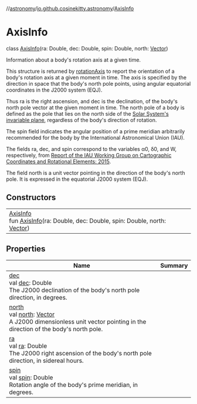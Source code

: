 //[astronomy](../../../index.md)/[io.github.cosinekitty.astronomy](../index.md)/[AxisInfo](index.md)

# AxisInfo

class [AxisInfo](index.md)(ra: Double, dec: Double, spin: Double, north: [Vector](../-vector/index.md))

Information about a body's rotation axis at a given time.

This structure is returned by [rotationAxis](../rotation-axis.md) to report the orientation of a body's rotation axis at a given moment in time. The axis is specified by the direction in space that the body's north pole points, using angular equatorial coordinates in the J2000 system (EQJ).

Thus ra is the right ascension, and dec is the declination, of the body's north pole vector at the given moment in time. The north pole of a body is defined as the pole that lies on the north side of the [Solar System's invariable plane](https://en.wikipedia.org/wiki/Invariable_plane), regardless of the body's direction of rotation.

The spin field indicates the angular position of a prime meridian arbitrarily recommended for the body by the International Astronomical Union (IAU).

The fields ra, dec, and spin correspond to the variables α0, δ0, and W, respectively, from [Report of the IAU Working Group on Cartographic Coordinates and Rotational Elements: 2015](https://astropedia.astrogeology.usgs.gov/download/Docs/WGCCRE/WGCCRE2015reprint.pdf).

The field north is a unit vector pointing in the direction of the body's north pole. It is expressed in the equatorial J2000 system (EQJ).

## Constructors

| | |
|---|---|
| [AxisInfo](-axis-info.md)<br>fun [AxisInfo](-axis-info.md)(ra: Double, dec: Double, spin: Double, north: [Vector](../-vector/index.md)) |

## Properties

| Name | Summary |
|---|---|
| [dec](dec.md)<br>val [dec](dec.md): Double<br>The J2000 declination of the body's north pole direction, in degrees. |
| [north](north.md)<br>val [north](north.md): [Vector](../-vector/index.md)<br>A J2000 dimensionless unit vector pointing in the direction of the body's north pole. |
| [ra](ra.md)<br>val [ra](ra.md): Double<br>The J2000 right ascension of the body's north pole direction, in sidereal hours. |
| [spin](spin.md)<br>val [spin](spin.md): Double<br>Rotation angle of the body's prime meridian, in degrees. |
